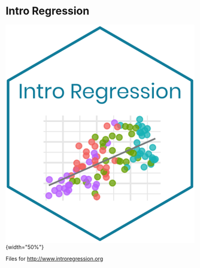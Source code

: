 # Intro Regression 


![](img/introregression-sticker.png){width="50%"}

Files for http://www.introregression.org



